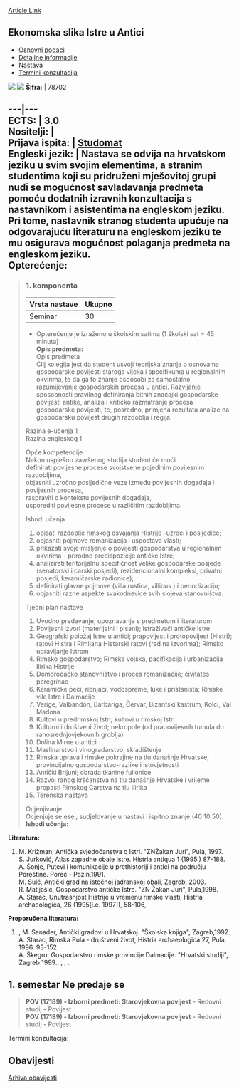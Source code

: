 [Article Link](https://www.fhs.hr/predmet/esiua)

## Ekonomska slika Istre u Antici
  * [Osnovni podaci](https://www.fhs.hr/predmet/esiua#v1id-904802_322372_1_0 "Osnovni podaci")
  * [Detaljne informacije](https://www.fhs.hr/predmet/esiua#v1id-904802_322372_1_1 "Detaljne informacije")
  * [Nastava](https://www.fhs.hr/predmet/esiua#v1id-904802_322372_1_2 "Nastava")
  * [Termini konzultacija](https://www.fhs.hr/predmet/esiua#v1id-904802_322372_1_3 "Termini konzultacija")


[![](https://www.fhs.hr/img/flags/gif/hr.gif)](https://www.fhs.hr/predmet/esiua) [![](https://www.fhs.hr/img/flags/gif/gb.gif)](https://www.fhs.hr/en/course/epoida)
**Šifra:** |  78702  
  
---|---  
**ECTS:** |  3.0   
**Nositelji:** |   
**Prijava ispita:** |  [Studomat](http://www.isvu.hr/studomat)  
**Engleski jezik:** |  Nastava se odvija na hrvatskom jeziku u svim svojim elementima, a stranim studentima koji su pridruženi mješovitoj grupi nudi se mogućnost savladavanja predmeta pomoću dodatnih izravnih konzultacija s nastavnikom i asistentima na engleskom jeziku. Pri tome, nastavnik stranog studenta upućuje na odgovarajuću literaturu na engleskom jeziku te mu osigurava mogućnost polaganja predmeta na engleskom jeziku.   
**Opterećenje:**  
---  
> ### 1. komponenta
> | Vrsta nastave | Ukupno  
> ---|---  
> Seminar | 30  
> * Opterećenje je izraženo u školskim satima (1 školski sat = 45 minuta)   
**Opis predmeta:**  
> Opis predmeta  
>  Cilj kolegija jest da student usvoji teorijska znanja o osnovama gospodarske povijesti staroga vijeka i specifikuma u regionalnim okvirima, te da ga to znanje osposobi za samostalno razumijevanje gospodarskih procesa u antici. Razvijanje sposobnosti pravilnog definiranja bitnih značajki gospodarske povijesti antike, analiza i kritičko razmatranje procesa gospodarske povijesti, te, posredno, primjena rezultata analize na gospodarsku povijest drugih razdoblja i regija.  
>    
>  Razina e-učenja 1  
>  Razina engleskog 1  
>    
>  Opće kompetencije  
>  Nakon uspješno završenog studija student će moći   
>  definirati povijesne procese svojstvene pojedinim povijesnim razdobljima,   
>  objasniti uzročno posljedične veze između povijesnih događaja i povijesnih procesa,   
>  raspraviti o kontekstu povijesnih događaja,   
>  usporediti povijesne procese u različitim razdobljima.  
>    
>  Ishodi učenja  
>  1. opisati razdoblje rimskog osvajanja Histrije -uzroci i posljedice;  
>  2. objasniti pojmove romanizacija i uspostava vlasti;  
>  3. prikazati svoje mišljenje o povijesti gospodarstva u regionalnim okvirima - prirodne predispozicije antičke Istre;  
>  4. analizirati teritorijalnu specifičnost velike gospodarske posjede (senatorski i carski posjedi), rezidencionalni kompleksi, privatni posjedi, keramičarske radionice);  
>  5. definirati glavne pojmove (villa rustica, villicus ) i periodizaciju;  
>  6. objasniti razne aspekte svakodnevice svih slojeva stanovništva.  
>    
>    
>  Tjedni plan nastave  
>  1. Uvodno predavanje; upoznavanje s predmetom i literaturom  
>  2. Povijesni izvori (materijalni i pisani); istraživači antičke Istre  
>  3. Geografski položaj Istre u antici; prapovijest i protopovijest (Histri); ratovi Histra i Rimljana Histarski ratovi (rad na izvorima); Rimsko upravljanje Istrom  
>  4. Rimsko gospodarstvo; Rimska vojska, pacifikacija i urbanizacija Ilirika Histrije  
>  5. Domorodačko stanovništvo i proces romanizacije; civitates peregrinae  
>  6. Keramičke peći, ribnjaci, vodospreme, luke i pristaništa; Rimske vile Istre i Dalmacije  
>  7. Verige, Valbandon, Barbariga, Červar, Bizantski kastrum, Kolci, Val Madona  
>  8. Kultovi u predrimskoj Istri; kultovi u rimskoj Istri  
>  9. Kulturni i društveni život; nekropole (od prapovijesnih tumula do ranosrednjovjekovnih groblja)  
>  10. Dolina Mirne u antici  
>  11. Maslinarstvo i vinogradarstvo, skladištenje  
>  12. Rimska uprava i rimske pokrajine na tlu današnje Hrvatske; provincijalno gospodarstvo-razlike i istovjetnosti  
>  13. Antički Brijuni; obrada tkanine fulionice  
>  14. Razvoj ranog kršćanstva na tlu današnje Hrvatske i vrijeme propasti Rimskog Carstva na tlu Ilirika  
>  15. Terenska nastava  
>    
>    
>  Ocjenjivanje  
>  Ocjenjuje se esej, sudjelovanje u nastavi i ispitno znanje (40 10 50).  
**Ishodi učenja:**  

  
**Literatura:**  
  1. M. Križman, Antička svjedočanstva o Istri. "ZNŽakan Juri", Pula, 1997.  
S. Jurković, Atlas zapadne obale Istre. Histria antiqua 1 (1995.) 87-188.  
A. Šonje, Putevi i komunikacije u prethistoriji i antici na području Poreštine. Poreč - Pazin,1991.  
M. Suić, Antički grad na istočnoj jadranskoj obali, Zagreb, 2003.  
R. Matijašić, Gospodarstvo antičke Istre. "ZN Žakan Juri", Pula,1998.  
A. Starac, Unutrašnjost Histrije u vremenu rimske vlasti, Histria archaeologica, 26 (1995[i.e. 1997]), 58-106, 

  
**Preporučena literatura:**  
  1. , M. Sanader, Antički gradovi u Hrvatskoj. "Školska knjiga", Zagreb,1992.  
A. Starac, Rimska Pula - društveni život, Histria archaeologica 27, Pula, 1996. 93-152  
A. Škegro, Gospodarstvo rimske provincije Dalmacije. "Hrvatski studiji", Zagreb 1999., , , .

  
**1. semestar** Ne predaje se  
---  
> **POV (17189) - Izborni predmeti: Starovjekovna povijest** - Redovni studij - Povijest  
>  **POV (17189) - Izborni predmeti: Starovjekovna povijest** - Redovni studij - Povijest  
>   
Termini konzultacija: 


## Obavijesti
[Arhiva obavijesti](https://www.fhs.hr/predmet/esiua?@=20p91#news_82061 "Arhiva obavijesti")
